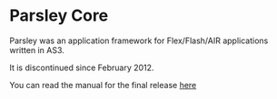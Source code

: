 Parsley Core
============

Parsley was an application framework for Flex/Flash/AIR applications written in AS3.

It is discontinued since February 2012.

You can read the manual for the final release [here](https://spicefactory.github.io/)
